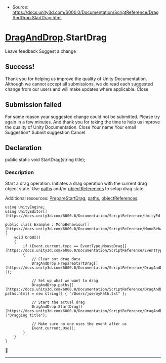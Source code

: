 * Source: https://docs.unity3d.com/6000.0/Documentation/ScriptReference/DragAndDrop.StartDrag.html

#  [DragAndDrop](https://docs.unity3d.com/6000.0/Documentation/ScriptReference/DragAndDrop.html).StartDrag
Leave feedback
Suggest a change
## Success!
Thank you for helping us improve the quality of Unity Documentation. Although we cannot accept all submissions, we do read each suggested change from our users and will make updates where applicable.
Close
## Submission failed
For some reason your suggested change could not be submitted. Please <a>try again</a> in a few minutes. And thank you for taking the time to help us improve the quality of Unity Documentation.
Close
Your name Your email Suggestion* Submit suggestion
Cancel
## Declaration
public static void StartDrag(string title); 
### Description
Start a drag operation.
Initiates a drag operation with the current drag object state. Use [paths](https://docs.unity3d.com/6000.0/Documentation/ScriptReference/DragAndDrop-paths.html) and/or [objectReferences](https://docs.unity3d.com/6000.0/Documentation/ScriptReference/DragAndDrop-objectReferences.html) to setup drag state.  
  
Additional resources: [PrepareStartDrag](https://docs.unity3d.com/6000.0/Documentation/ScriptReference/DragAndDrop.PrepareStartDrag.html), [paths](https://docs.unity3d.com/6000.0/Documentation/ScriptReference/DragAndDrop-paths.html), [objectReferences](https://docs.unity3d.com/6000.0/Documentation/ScriptReference/DragAndDrop-objectReferences.html).
```
using UnityEngine;
using UnityEditor[](https://docs.unity3d.com/6000.0/Documentation/ScriptReference/UnityEditor.html);  
  
public class Example : MonoBehaviour[](https://docs.unity3d.com/6000.0/Documentation/ScriptReference/MonoBehaviour.html)
{
    void OnGUI()
    {
        if (Event.current.type == EventType.MouseDrag[](https://docs.unity3d.com/6000.0/Documentation/ScriptReference/EventType.MouseDrag.html))
        {
            // Clear out drag data
            DragAndDrop.PrepareStartDrag[](https://docs.unity3d.com/6000.0/Documentation/ScriptReference/DragAndDrop.PrepareStartDrag.html)();  
  
            // Set up what we want to drag
            DragAndDrop.paths[](https://docs.unity3d.com/6000.0/Documentation/ScriptReference/DragAndDrop-paths.html) = new string[] { "/Users/joe/myPath.txt" };  
  
            // Start the actual drag
            DragAndDrop.StartDrag[](https://docs.unity3d.com/6000.0/Documentation/ScriptReference/DragAndDrop.StartDrag.html)("Dragging title");  
  
            // Make sure no one uses the event after us
            Event.current.Use();
        }
    }
}

```

* * *
